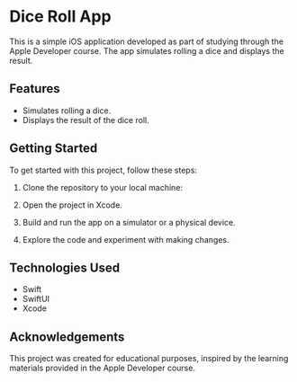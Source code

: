 # Dice Roll App

This is a simple iOS application developed as part of studying through the Apple Developer course. The app simulates rolling a dice and displays the result.

## Features

- Simulates rolling a dice.
- Displays the result of the dice roll.

## Getting Started

To get started with this project, follow these steps:

1. Clone the repository to your local machine:

2. Open the project in Xcode.

3. Build and run the app on a simulator or a physical device.

4. Explore the code and experiment with making changes.

## Technologies Used

- Swift
- SwiftUI
- Xcode

## Acknowledgements

This project was created for educational purposes, inspired by the learning materials provided in the Apple Developer course.

